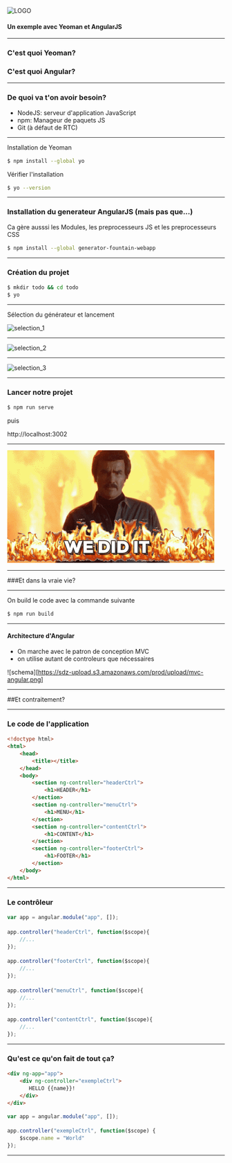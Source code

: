 ![LOGO](http://www.pole-emploi.fr/image/mmlelement/pj/7f/bb/a5/12/logo-pe49424.png)

#### Un exemple avec Yeoman et AngularJS

---
<!-- .slide: data-autoslide="2000" -->

### C'est quoi Yeoman?
### <span class="fragment" data-fragment-index="1" data-autoslide="2000">C'est quoi Angular?</span>

---

### De quoi va t'on avoir besoin?

* NodeJS: serveur d'application JavaScript
* npm: Manageur de paquets JS
* Git (à défaut de RTC)

---

Installation de Yeoman

```bash
$ npm install --global yo
```

Vérifier l'installation

```bash
$ yo --version
```

---

### Installation du generateur AngularJS (mais pas que...)

Ca gère ausssi les Modules, les preprocesseurs JS et les preprocesseurs CSS

```bash
$ npm install --global generator-fountain-webapp
```

---

### Création du projet

```bash
$ mkdir todo && cd todo
$ yo
```

---

Sélection du générateur et lancement

![selection_1](http://yeoman.io/static/03_yo_interactive.45bae71d55.png)

---

![selection_2](http://yeoman.io/static/03_yo_select.6d93fec77e.png)

---

![selection_3](http://yeoman.io/static/03_yo_end.8e1fafb036.png)

---

### Lancer notre projet

```bash
$ npm run serve
```

puis

http://localhost:3002

---

![did_it](assets/did_it.gif)

---

###Et dans la vraie vie?

---

On build le code avec la commande suivante

```bash
$ npm run build
```

---

#### Architecture d'Angular

* On marche avec le patron de conception MVC
* on utilise autant de controleurs que nécessaires

![schema][https://sdz-upload.s3.amazonaws.com/prod/upload/mvc-angular.png]

---

##Et contraitement?

---

### Le code de l'application

```html
<!doctype html>
<html>
    <head>
        <title></title>
    </head>
    <body>
        <section ng-controller="headerCtrl">
            <h1>HEADER</h1>
        </section>
        <section ng-controller="menuCtrl">
            <h1>MENU</h1>
        </section>
        <section ng-controller="contentCtrl">
            <h1>CONTENT</h1>
        </section>
        <section ng-controller="footerCtrl">
            <h1>FOOTER</h1>
        </section>
    </body>
</html>
```

---

### Le contrôleur

```javascript
var app = angular.module("app", []);

app.controller("headerCtrl", function($scope){
    //...    
});

app.controller("footerCtrl", function($scope){
    //...    
});

app.controller("menuCtrl", function($scope){
    //...    
});

app.controller("contentCtrl", function($scope){
    //...    
});
```

---

### Qu'est ce qu'on fait de tout ça?

```html
<div ng-app="app">
    <div ng-controller="exempleCtrl">
       HELLO {{name}}!
    </div>
</div>
```

```javascript
var app = angular.module("app", []);

app.controller("exempleCtrl", function($scope) {
    $scope.name = "World"
});
```

---